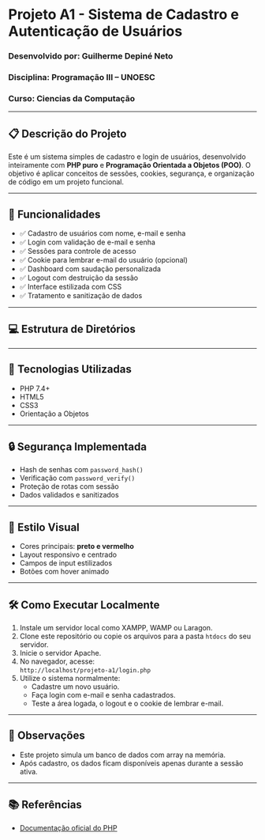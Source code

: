 # Projeto A1 - Sistema de Cadastro e Autenticação de Usuários

### Desenvolvido por: Guilherme Depiné Neto  
### Disciplina: Programação III – UNOESC
### Curso: Ciencias da Computação

---

## 📋 Descrição do Projeto

Este é um sistema simples de cadastro e login de usuários, desenvolvido inteiramente com **PHP puro** e **Programação Orientada a Objetos (POO)**. O objetivo é aplicar conceitos de sessões, cookies, segurança, e organização de código em um projeto funcional.

---

## 🚀 Funcionalidades

- ✅ Cadastro de usuários com nome, e-mail e senha  
- ✅ Login com validação de e-mail e senha  
- ✅ Sessões para controle de acesso  
- ✅ Cookie para lembrar e-mail do usuário (opcional)  
- ✅ Dashboard com saudação personalizada  
- ✅ Logout com destruição da sessão  
- ✅ Interface estilizada com CSS  
- ✅ Tratamento e sanitização de dados  

---

## 💻 Estrutura de Diretórios


---

## 🧪 Tecnologias Utilizadas

- PHP 7.4+  
- HTML5  
- CSS3  
- Orientação a Objetos  

---

## 🔒 Segurança Implementada

- Hash de senhas com `password_hash()`  
- Verificação com `password_verify()`  
- Proteção de rotas com sessão  
- Dados validados e sanitizados  

---

## 🎨 Estilo Visual

- Cores principais: **preto e vermelho**  
- Layout responsivo e centrado  
- Campos de input estilizados  
- Botões com hover animado  

---

## 🛠️ Como Executar Localmente

1. Instale um servidor local como XAMPP, WAMP ou Laragon.  
2. Clone este repositório ou copie os arquivos para a pasta `htdocs` do seu servidor.  
3. Inicie o servidor Apache.  
4. No navegador, acesse:  
   `http://localhost/projeto-a1/login.php`  
5. Utilize o sistema normalmente:
   - Cadastre um novo usuário.
   - Faça login com e-mail e senha cadastrados.
   - Teste a área logada, o logout e o cookie de lembrar e-mail.

---

## 📌 Observações

- Este projeto simula um banco de dados com array na memória.  
- Após cadastro, os dados ficam disponíveis apenas durante a sessão ativa.  

---

## 📚 Referências

- [Documentação oficial do PHP](https://www.php.net/manual/pt_BR/)   
